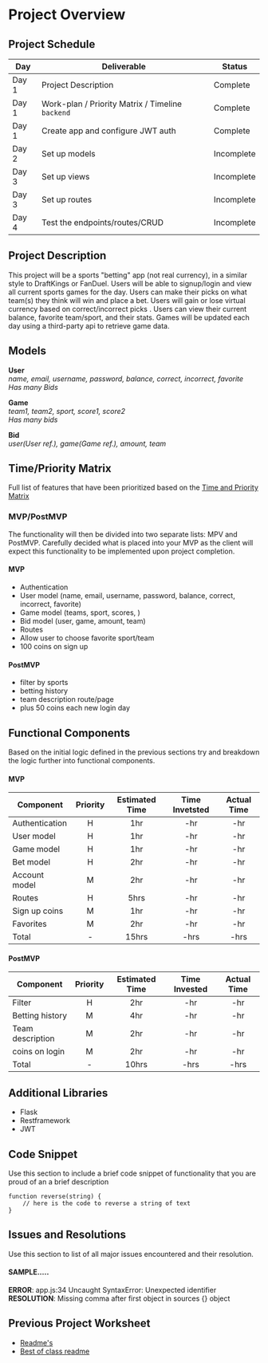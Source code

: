 # Project Overview

## Project Schedule

|  Day | Deliverable | Status
|---|---| ---|
|Day 1| Project Description | Complete
|Day 1| Work-plan / Priority Matrix / Timeline `backend`| Complete
|Day 1| Create app and configure JWT auth | Complete
|Day 2| Set up models | Incomplete
|Day 3| Set up views| Incomplete
|Day 3| Set up routes | Incomplete
|Day 4| Test the endpoints/routes/CRUD | Incomplete


## Project Description

This project will be a sports "betting" app (not real currency), in a similar style to DraftKings or FanDuel. Users
 will be able to signup/login and view all current sports games for the day. Users can make their picks on what team(s)
 they think will win and place a bet. Users will gain or lose virtual currency based on correct/incorrect picks
 . Users can view their current balance, favorite team/sport, and their stats. Games will be updated each day using a
  third-party api to retrieve game data.

## Models

**User**    
*name, email, username, password, balance, correct, incorrect, favorite*    
*Has many Bids*

**Game**    
*team1, team2, sport, score1, score2*  
*Has many bids*

**Bid**     
*user(User ref.), game(Game ref.), amount, team*

## Time/Priority Matrix 

Full list of features that have been prioritized based on the [Time and Priority Matrix](https://res.cloudinary.com/wjclavell/image/upload/v1600025693/P4/P4-backend-TPM.png)

### MVP/PostMVP

The functionality will then be divided into two separate lists: MPV and PostMVP.  Carefully decided what is placed into your MVP as the client will expect this functionality to be implemented upon project completion.  

#### MVP

- Authentication
- User model (name, email, username, password, balance, correct, incorrect, favorite)
- Game model (teams, sport, scores, )
- Bid model (user, game, amount, team)
- Routes
- Allow user to choose favorite sport/team
- 100 coins on sign up

#### PostMVP 

- filter by sports
- betting history
- team description route/page
- plus 50 coins each new login day

## Functional Components

Based on the initial logic defined in the previous sections try and breakdown the logic further into functional
 components.

#### MVP
| Component | Priority | Estimated Time | Time Invetsted | Actual Time |
| --- | :---: |  :---: | :---: | :---: |
| Authentication | H | 1hr | -hr | -hr|
| User model | H | 1hr | -hr | -hr|
| Game model | H | 1hr | -hr | -hr|
| Bet model | H | 2hr| -hr | -hr |
| Account model| M | 2hr | -hr | -hr|
| Routes | H | 5hrs| -hr | -hr |
| Sign up coins | M | 1hr | -hr | -hr|
| Favorites | M | 2hr | -hr | -hr|
| Total | - | 15hrs| -hrs | -hrs |

#### PostMVP
| Component | Priority | Estimated Time | Time Invested | Actual Time |
| --- | :---: |  :---: | :---: | :---: |
| Filter | H | 2hr | -hr | -hr|
| Betting history | M | 4hr | -hr | -hr|
| Team description | M | 2hr | -hr | -hr|
| coins on login | M | 2hr | -hr | -hr|
| Total | - | 10hrs| -hrs | -hrs |

## Additional Libraries
- Flask
- Restframework
- JWT

## Code Snippet

Use this section to include a brief code snippet of functionality that you are proud of an a brief description  

```
function reverse(string) {
	// here is the code to reverse a string of text
}
```

## Issues and Resolutions
 Use this section to list of all major issues encountered and their resolution.

#### SAMPLE.....
**ERROR**: app.js:34 Uncaught SyntaxError: Unexpected identifier                                
**RESOLUTION**: Missing comma after first object in sources {} object

## Previous Project Worksheet
 - [Readme's](https://github.com/jkeohan/fewd-class-repo/tree/master/final-project-worksheet/project-worksheet-examples)
 - [Best of class readme](https://github.com/jkeohan/fewd-class-repo/blob/master/final-project-worksheet/project-worksheet-examples/portfolio-gracie.md)
